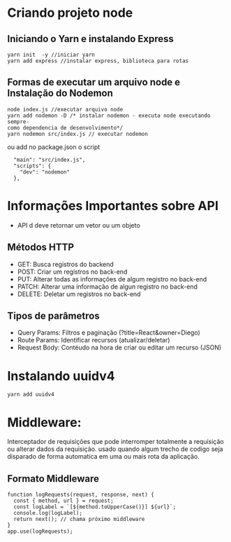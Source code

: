 # Criando projeto node

## Iniciando o Yarn e instalando Express
```
yarn init  -y //iniciar yarn
yarn add express //instalar express, biblioteca para rotas
```

## Formas de executar um arquivo node e Instalação do Nodemon

```
node index.js //executar arquivo node
yarn add nodemon -D /* instalar nodemon - executa node executando sempre-
como dependencia de desenvolvimento*/
yarn nodemon src/index.js // executar nodemon 
```
ou add no package.json  o script 
```
  "main": "src/index.js",  
  "scripts": {
    "dev": "nodemon"
  },
```
# Informações Importantes sobre API
* API d deve retornar  um vetor ou um objeto

## Métodos HTTP
* GET: Busca registros do backend
* POST: Criar um registros no back-end
* PUT: Alterar todas as  informações de algum registro  no back-end
* PATCH: Alterar uma informação de algun registro no back-end
* DELETE: Deletar um registros no back-end

## Tipos de parâmetros
* Query Params: Filtros e paginação (?title=React&owner=Diego)
* Route Params: Identificar recursos (atualizar/deletar)
* Request Body: Contéudo na hora de criar ou editar um recurso (JSON)

# Instalando uuidv4
```
yarn add uuidv4
```

# Middleware:
Interceptador de requisições que pode interromper totalmente a requisição ou 
alterar dados da requisição.
usado quando algum trecho de codigo seja disparado de forma automatica em uma
ou mais rota da aplicação.

## Formato Middleware
```
function logRequests(request, response, next) {
  const { method, url } = request;
  const logLabel = `[${method.toUpperCase()}] ${url}`;
  console.log(logLabel);
  return next(); // chama próximo middleware
}
app.use(logRequests);
```




